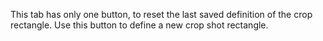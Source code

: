 This tab has only one button, to reset the last saved definition of the crop rectangle. Use this button to define a new crop shot rectangle.